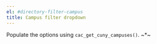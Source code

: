```yaml
---
el: #directory-filter-campus
title: Campus filter dropdown
---
```

Populate the options using `cac_get_cuny_campuses()`.
~*~
